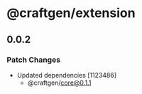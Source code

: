 # @craftgen/extension

## 0.0.2

### Patch Changes

- Updated dependencies [1123486]
  - @craftgen/core@0.1.1
